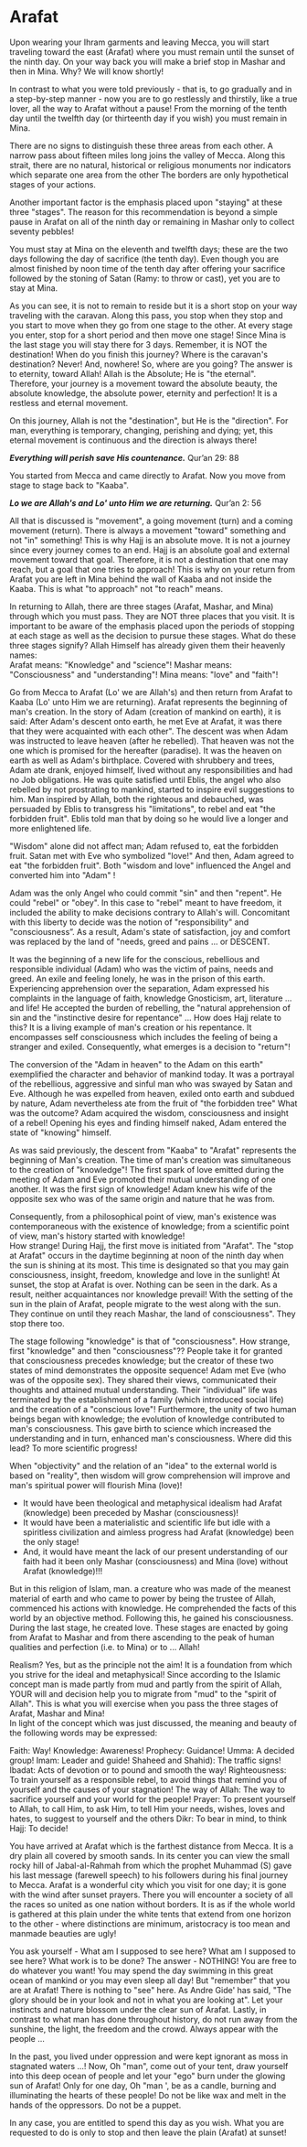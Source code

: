 Arafat
======

Upon wearing your Ihram garments and leaving Mecca, you will start
traveling toward the east (Arafat) where you must remain until the
sunset of the ninth day. On your way back you will make a brief stop in
Mashar and then in Mina. Why? We will know shortly!

In contrast to what you were told previously - that is, to go gradually
and in a step-by-step manner - now you are to go restlessly and
thirstily, like a true lover, all the way to Arafat without a pause!
From the morning of the tenth day until the twelfth day (or thirteenth
day if you wish) you must remain in Mina.

There are no signs to distinguish these three areas from each other. A
narrow pass about fifteen miles long joins the valley of Mecca. Along
this strait, there are no natural, historical or religious monuments nor
indicators which separate one area from the other The borders are only
hypothetical stages of your actions.

Another important factor is the emphasis placed upon "staying" at these
three "stages". The reason for this recommendation is beyond a simple
pause in Arafat on all of the ninth day or remaining in Mashar only to
collect seventy pebbles!

You must stay at Mina on the eleventh and twelfth days; these are the
two days following the day of sacrifice (the tenth day). Even though you
are almost finished by noon time of the tenth day after offering your
sacrifice followed by the stoning of Satan (Ramy: to throw or cast), yet
you are to stay at Mina.

As you can see, it is not to remain to reside but it is a short stop on
your way traveling with the caravan. Along this pass, you stop when they
stop and you start to move when they go from one stage to the other. At
every stage you enter, stop for a short period and then move one stage!
Since Mina is the last stage you will stay there for 3 days. Remember,
it is NOT the destination! When do you finish this journey? Where is the
caravan's destination? Never! And, nowhere! So, where are you going? The
answer is to eternity, toward Allah! Allah is the Absolute; He is "the
eternal". Therefore, your journey is a movement toward the absolute
beauty, the absolute knowledge, the absolute power, eternity and
perfection! It is a restless and eternal movement.

On this journey, Allah is not the "destination", but He is the
"direction". For man, everything is temporary, changing, perishing and
dying; yet, this eternal movement is continuous and the direction is
always there!

***Everything will perish save His countenance.*** Qur’an 29: 88

You started from Mecca and came directly to Arafat. Now you move from
stage to stage back to "Kaaba".

***Lo we are Allah's and Lo' unto Him we are returning.*** Qur’an 2: 56

All that is discussed is "movement", a going movement (turn) and a
coming movement (return). There is always a movement "toward" something
and not "in" something! This is why Hajj is an absolute move. It is not
a journey since every journey comes to an end. Hajj is an absolute goal
and external movement toward that goal. Therefore, it is not a
destination that one may reach, but a goal that one tries to approach!
This is why on your return from Arafat you are left in Mina behind the
wall of Kaaba and not inside the Kaaba. This is what "to approach" not
"to reach" means.

In returning to Allah, there are three stages (Arafat, Mashar, and Mina)
through which you must pass. They are NOT three places that you visit.
It is important to be aware of the emphasis placed upon the periods of
stopping at each stage as well as the decision to pursue these stages.
What do these three stages signify? Allah Himself has already given them
their heavenly names:  
 Arafat means: "Knowledge" and "science"! Mashar means: "Consciousness"
and "understanding"! Mina means: "love" and "faith"!

Go from Mecca to Arafat (Lo' we are Allah's) and then return from Arafat
to Kaaba (Lo' unto Him we are returning). Arafat represents the
beginning of man's creation. In the story of Adam (creation of mankind
on earth), it is said: After Adam's descent onto earth, he met Eve at
Arafat, it was there that they were acquainted with each other". The
descent was when Adam was instructed to leave heaven (after he
rebelled). That heaven was not the one which is promised for the
hereafter (paradise). It was the heaven on earth as well as Adam's
birthplace. Covered with shrubbery and trees, Adam ate drank, enjoyed
himself, lived without any responsibilities and had no Job obligations.
He was quite satisfied until Eblis, the angel who also rebelled by not
prostrating to mankind, started to inspire evil suggestions to him. Man
inspired by Allah, both the righteous and debauched, was persuaded by
Eblis to transgress his "limitations", to rebel and eat "the forbidden
fruit". Eblis told man that by doing so he would live a longer and more
enlightened life.

"Wisdom" alone did not affect man; Adam refused to, eat the forbidden
fruit. Satan met with Eve who symbolized "love!" And then, Adam agreed
to eat "the forbidden fruit". Both "wisdom and love" influenced the
Angel and converted him into "Adam" !

Adam was the only Angel who could commit "sin" and then "repent". He
could "rebel" or "obey". In this case to "rebel" meant to have freedom,
it included the ability to make decisions contrary to Allah's will.
Concomitant with this liberty to decide was the notion of
"responsibility" and "consciousness”. As a result, Adam's state of
satisfaction, joy and comfort was replaced by the land of "needs, greed
and pains ... or DESCENT.

It was the beginning of a new life for the conscious, rebellious and
responsible individual (Adam) who was the victim of pains, needs and
greed. An exile and feeling lonely, he was in the prison of this earth.
Experiencing apprehension over the separation, Adam expressed his
complaints in the language of faith, knowledge Gnosticism, art,
literature ... and life! He accepted the burden of rebelling, the
"natural apprehension of sin and the "instinctive desire for repentance"
... How does Hajj relate to this? It is a living example of man's
creation or his repentance. It encompasses self consciousness which
includes the feeling of being a stranger and exiled. Consequently, what
emerges is a decision to "return"!

The conversion of the "Adam in heaven" to the Adam on this earth"
exemplified the character and behavior of mankind today. It was a
portrayal of the rebellious, aggressive and sinful man who was swayed by
Satan and Eve. Although he was expelled from heaven, exiled onto earth
and subdued by nature, Adam nevertheless ate from the fruit of "the
forbidden tree" What was the outcome? Adam acquired the wisdom,
consciousness and insight of a rebel! Opening his eyes and finding
himself naked, Adam entered the state of "knowing" himself.

As was said previously, the descent from "Kaaba" to "Arafat" represents
the beginning of Man's creation. The time of man's creation was
simultaneous to the creation of "knowledge"! The first spark of love
emitted during the meeting of Adam and Eve promoted their mutual
understanding of one another. It was the first sign of knowledge! Adam
knew his wife of the opposite sex who was of the same origin and nature
that he was from.

Consequently, from a philosophical point of view, man's existence was
contemporaneous with the existence of knowledge; from a scientific point
of view, man's history started with knowledge!  
 How strange! During Hajj, the first move is initiated from "Arafat".
The "stop at Arafat" occurs in the daytime beginning at noon of the
ninth day when the sun is shining at its most. This time is designated
so that you may gain consciousness, insight, freedom, knowledge and love
in the sunlight! At sunset, the stop at Arafat is over. Nothing can be
seen in the dark. As a result, neither acquaintances nor knowledge
prevail! With the setting of the sun in the plain of Arafat, people
migrate to the west along with the sun. They continue on until they
reach Mashar, the land of consciousness". They stop there too.

The stage following "knowledge" is that of "consciousness". How strange,
first "knowledge" and then "consciousness"?? People take it for granted
that consciousness precedes knowledge; but the creator of these two
states of mind demonstrates the opposite sequence! Adam met Eve (who was
of the opposite sex). They shared their views, communicated their
thoughts and attained mutual understanding. Their "individual" life was
terminated by the establishment of a family (which introduced social
life) and the creation of a "conscious love"! Furthermore, the unity of
two human beings began with knowledge; the evolution of knowledge
contributed to man's consciousness. This gave birth to science which
increased the understanding and in turn, enhanced man's consciousness.
Where did this lead? To more scientific progress!

When "objectivity" and the relation of an "idea" to the external world
is based on "reality", then wisdom will grow comprehension will improve
and man's spiritual power will flourish Mina (love)!  
 - It would have been theological and metaphysical idealism had Arafat
(knowledge) been preceded by Mashar (consciousness)!  
 - It would have been a materialistic and scientific life but idle with
a spiritless civilization and aimless progress had Arafat (knowledge)
been the only stage!  
 - And, it would have meant the lack of our present understanding of our
faith had it been only Mashar (consciousness) and Mina (love) without
Arafat (knowledge)!!!

But in this religion of Islam, man. a creature who was made of the
meanest material of earth and who came to power by being the trustee of
Allah, commenced his actions with knowledge. He comprehended the facts
of this world by an objective method. Following this, he gained his
consciousness. During the last stage, he created love. These stages are
enacted by going from Arafat to Mashar and from there ascending to the
peak of human qualities and perfection (i.e. to Mina) or to ... Allah!

Realism? Yes, but as the principle not the aim! It is a foundation from
which you strive for the ideal and metaphysical! Since according to the
Islamic concept man is made partly from mud and partly from the spirit
of Allah, YOUR will and decision help you to migrate from "mud" to the
"spirit of Allah". This is what you will exercise when you pass the
three stages of Arafat, Mashar and Mina!  
 In light of the concept which was just discussed, the meaning and
beauty of the following words may be expressed:

Faith: Way! Knowledge: Awareness! Prophecy: Guidance! Umma: A decided
group! Imam: Leader and guide! Shaheed and Shahid): The traffic signs!
Ibadat: Acts of devotion or to pound and smooth the way! Righteousness:
To train yourself as a responsible rebel, to avoid things that remind
you of yourself and the causes of your stagnation! The way of Allah: The
way to sacrifice yourself and your world for the people! Prayer: To
present yourself to Allah, to call Him, to ask Him, to tell Him your
needs, wishes, loves and hates, to suggest to yourself and the others
Dikr: To bear in mind, to think Hajj: To decide!

You have arrived at Arafat which is the farthest distance from Mecca. It
is a dry plain all covered by smooth sands. In its center you can view
the small rocky hill of Jabal-al-Rahmah from which the prophet Muhammad
(S) gave his last message (farewell speech) to his followers during his
final journey to Mecca. Arafat is a wonderful city which you visit for
one day; it is gone with the wind after sunset prayers. There you will
encounter a society of all the races so united as one nation without
borders. It is as if the whole world is gathered at this plain under the
white tents that extend from one horizon to the other - where
distinctions are minimum, aristocracy is too mean and manmade beauties
are ugly!

You ask yourself - What am I supposed to see here? What am I supposed to
see here? What work is to be done? The answer - NOTHING! You are free to
do whatever you want! You may spend the day swimming in this great ocean
of mankind or you may even sleep all day! But "remember" that you are at
Arafat! There is nothing to "see" here. As Andre Gide' has said, "The
glory should be in your look and not in what you are looking at". Let
your instincts and nature blossom under the clear sun of Arafat. Lastly,
in contrast to what man has done throughout history, do not run away
from the sunshine, the light, the freedom and the crowd. Always appear
with the people ...

In the past, you lived under oppression and were kept ignorant as moss
in stagnated waters ...! Now, Oh "man", come out of your tent, draw
yourself into this deep ocean of people and let your "ego" burn under
the glowing sun of Arafat! Only for one day, Oh "man ', be as a candle,
burning and illuminating the hearts of these people! Do not be like wax
and melt in the hands of the oppressors. Do not be a puppet.

In any case, you are entitled to spend this day as you wish. What you
are requested to do is only to stop and then leave the plain (Arafat) at
sunset!


